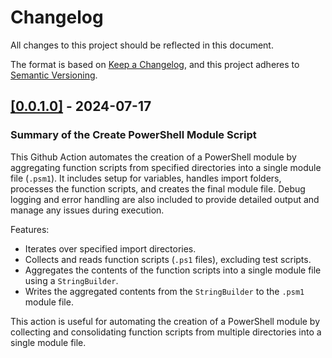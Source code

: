 # Changelog

All changes to this project should be reflected in this document.

The format is based on [Keep a Changelog](https://keepachangelog.com/en/1.0.0/), and this project adheres to [Semantic Versioning](https://semver.org/spec/v2.0.0.html).

## [[0.0.1.0]](https://github.com/mod-posh/CreatePowerShellModule/releases/tag/v0.0.1.0) - 2024-07-17

### Summary of the Create PowerShell Module Script

This Github Action automates the creation of a PowerShell module by aggregating function scripts from specified directories into a single module file (`.psm1`). It includes setup for variables, handles import folders, processes the function scripts, and creates the final module file. Debug logging and error handling are also included to provide detailed output and manage any issues during execution.

Features:

- Iterates over specified import directories.
- Collects and reads function scripts (`.ps1` files), excluding test scripts.
- Aggregates the contents of the function scripts into a single module file using a `StringBuilder`.
- Writes the aggregated contents from the `StringBuilder` to the `.psm1` module file.

This action is useful for automating the creation of a PowerShell module by collecting and consolidating function scripts from multiple directories into a single module file.
